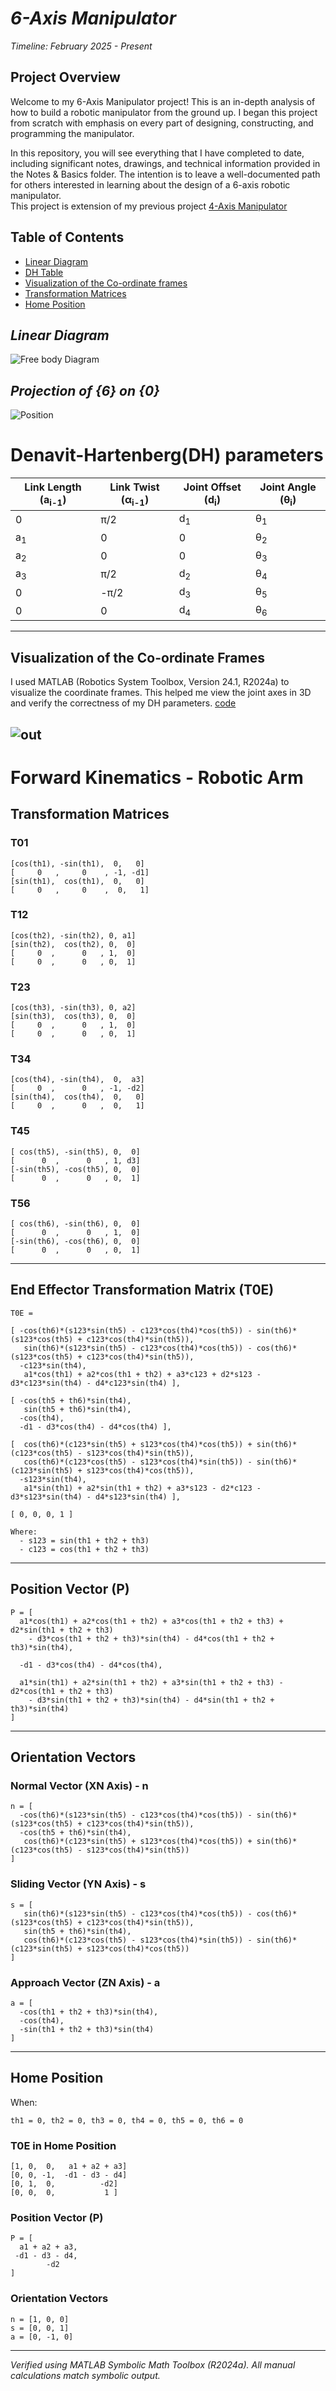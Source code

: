 # *6-Axis Manipulator*

*Timeline: February 2025 - Present*
## **Project Overview**

Welcome to my 6-Axis Manipulator project! This is an in-depth analysis of how to build a robotic manipulator from the ground up. I began this project from scratch with emphasis on every part of designing, constructing, and programming the manipulator.  

In this repository, you will see everything that I have completed to date, including significant notes, drawings, and technical information provided in the Notes & Basics folder. The intention is to leave a well-documented path for others interested in learning about the design of a 6-axis robotic manipulator.  
This project is extension of my previous project [4-Axis Manipulator](https://github.com/bhaarath22/4AxisManipulator.git)
## **Table of Contents**
- [Linear Diagram](#linear-diagram)
- [DH Table](#Denavit-HartenbergDH-parameters)
-  [Visualization of the Co-ordinate frames](#Visualization-of-the-Co-ordinate-Frames)
- [Transformation Matrices](#transformation-matrices)
- [Home Position](#Home-Position)

## *Linear Diagram*


![Free body Diagram](https://github.com/bhaarath22/6AxisManipulator/blob/1c44f4b05553427278d6e6f6ebbd0bd7ed504e72/Data/Frame%20arrangement%202.jpeg)
  ## *Projection of {6} on {0}*
![Position](https://github.com/bhaarath22/6AxisManipulator/blob/8ab5424e95ddc74ad68448610bd8e0c1f5eb9b1b/Data/Frame%20arrangement.jpeg)


# **Denavit-Hartenberg**(DH) parameters

| Link Length (a<sub>i-1</sub>) | Link Twist (α<sub>i-1</sub>) | Joint Offset (d<sub>i</sub>) | Joint Angle (θ<sub>i</sub>) |
|--------------------|-------------------|-------------------|-----------------|
| 0                |  π/2                 | d<sub>1</sub>     | θ<sub>1</sub> |
| a<sub>1</sub>    |0       | 0                 | θ<sub>2</sub> |
| a<sub>2</sub>    | 0                 | 0                 | θ<sub>3</sub> |
| a<sub>3</sub>    | π/2                | d<sub>2</sub>                 | θ<sub>4</sub> |
| 0    | -π/2            | d<sub>3</sub>     | θ<sub>5</sub> |
| 0                | 0            | d<sub>4</sub>     | θ<sub>6</sub> |

------
## **Visualization of the Co-ordinate Frames**
I used MATLAB (Robotics System Toolbox, Version 24.1, R2024a) to visualize the coordinate frames. This helped me view the joint axes in 3D and verify the correctness of my DH parameters. [code](https://github.com/bhaarath22/6AxisManipulator/blob/6a545a6a93bf74ffca8c1d71b9901aa56932cfdb/Matlab/Visualisation-Co-ordinate-Frame.m)

![out](https://github.com/bhaarath22/6AxisManipulator/blob/a0188b56417b50737ff09bc6f44f96b29cec6c82/Data/FA-Matlab-Final.png)
----


# Forward Kinematics - Robotic Arm

## Transformation Matrices

### T01
```
[cos(th1), -sin(th1),  0,   0]
[     0   ,     0    , -1, -d1]
[sin(th1),  cos(th1),  0,   0]
[     0   ,     0    ,  0,   1]
```

### T12
```
[cos(th2), -sin(th2), 0, a1]
[sin(th2),  cos(th2), 0,  0]
[     0  ,      0   , 1,  0]
[     0  ,      0   , 0,  1]
```

### T23
```
[cos(th3), -sin(th3), 0, a2]
[sin(th3),  cos(th3), 0,  0]
[     0  ,      0   , 1,  0]
[     0  ,      0   , 0,  1]
```

### T34
```
[cos(th4), -sin(th4),  0,  a3]
[     0  ,      0   , -1, -d2]
[sin(th4),  cos(th4),  0,   0]
[     0  ,      0   ,  0,   1]
```

### T45
```
[ cos(th5), -sin(th5), 0,  0]
[      0  ,      0   , 1, d3]
[-sin(th5), -cos(th5), 0,  0]
[      0  ,      0   , 0,  1]
```

### T56
```
[ cos(th6), -sin(th6), 0,  0]
[      0  ,      0   , 1,  0]
[-sin(th6), -cos(th6), 0,  0]
[      0  ,      0   , 0,  1]
```

---

## End Effector Transformation Matrix (T0E)
```
T0E =

[ -cos(th6)*(s123*sin(th5) - c123*cos(th4)*cos(th5)) - sin(th6)*(s123*cos(th5) + c123*cos(th4)*sin(th5)),  
   sin(th6)*(s123*sin(th5) - c123*cos(th4)*cos(th5)) - cos(th6)*(s123*cos(th5) + c123*cos(th4)*sin(th5)),  
  -c123*sin(th4),  
   a1*cos(th1) + a2*cos(th1 + th2) + a3*c123 + d2*s123 - d3*c123*sin(th4) - d4*c123*sin(th4) ],

[ -cos(th5 + th6)*sin(th4),  
   sin(th5 + th6)*sin(th4),  
  -cos(th4),  
  -d1 - d3*cos(th4) - d4*cos(th4) ],

[  cos(th6)*(c123*sin(th5) + s123*cos(th4)*cos(th5)) + sin(th6)*(c123*cos(th5) - s123*cos(th4)*sin(th5)),  
   cos(th6)*(c123*cos(th5) - s123*cos(th4)*sin(th5)) - sin(th6)*(c123*sin(th5) + s123*cos(th4)*cos(th5)),  
  -s123*sin(th4),  
   a1*sin(th1) + a2*sin(th1 + th2) + a3*s123 - d2*c123 - d3*s123*sin(th4) - d4*s123*sin(th4) ],

[ 0, 0, 0, 1 ]

Where:
  - s123 = sin(th1 + th2 + th3)
  - c123 = cos(th1 + th2 + th3)
```

---

## Position Vector (P)
```
P = [
  a1*cos(th1) + a2*cos(th1 + th2) + a3*cos(th1 + th2 + th3) + d2*sin(th1 + th2 + th3)
    - d3*cos(th1 + th2 + th3)*sin(th4) - d4*cos(th1 + th2 + th3)*sin(th4),

  -d1 - d3*cos(th4) - d4*cos(th4),

  a1*sin(th1) + a2*sin(th1 + th2) + a3*sin(th1 + th2 + th3) - d2*cos(th1 + th2 + th3)
    - d3*sin(th1 + th2 + th3)*sin(th4) - d4*sin(th1 + th2 + th3)*sin(th4)
]
```

---

## Orientation Vectors

### Normal Vector (XN Axis) - n
```
n = [
  -cos(th6)*(s123*sin(th5) - c123*cos(th4)*cos(th5)) - sin(th6)*(s123*cos(th5) + c123*cos(th4)*sin(th5)),
  -cos(th5 + th6)*sin(th4),
   cos(th6)*(c123*sin(th5) + s123*cos(th4)*cos(th5)) + sin(th6)*(c123*cos(th5) - s123*cos(th4)*sin(th5))
]
```

### Sliding Vector (YN Axis) - s
```
s = [
   sin(th6)*(s123*sin(th5) - c123*cos(th4)*cos(th5)) - cos(th6)*(s123*cos(th5) + c123*cos(th4)*sin(th5)),
   sin(th5 + th6)*sin(th4),
   cos(th6)*(c123*cos(th5) - s123*cos(th4)*sin(th5)) - sin(th6)*(c123*sin(th5) + s123*cos(th4)*cos(th5))
]
```

### Approach Vector (ZN Axis) - a
```
a = [
  -cos(th1 + th2 + th3)*sin(th4),
  -cos(th4),
  -sin(th1 + th2 + th3)*sin(th4)
]
```

---

## Home Position

When:
```
th1 = 0, th2 = 0, th3 = 0, th4 = 0, th5 = 0, th6 = 0
```

### T0E in Home Position
```
[1, 0,  0,   a1 + a2 + a3]
[0, 0, -1,  -d1 - d3 - d4]
[0, 1,  0,          -d2]
[0, 0,  0,           1 ]
```

### Position Vector (P)
```
P = [
  a1 + a2 + a3,
 -d1 - d3 - d4,
        -d2
]
```

### Orientation Vectors
```
n = [1, 0, 0]
s = [0, 0, 1]
a = [0, -1, 0]
```

---

*Verified using MATLAB Symbolic Math Toolbox (R2024a). All manual calculations match symbolic output.*


 

